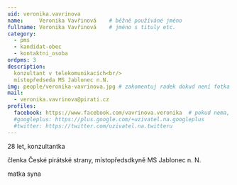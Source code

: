 ```yaml
---
uid: veronika.vavrinova
name:     Veronika Vavřinová   	# běžně používáné jméno
fullname: Veronika Vavřinová   	# jméno s tituly etc.
category:
  - pms
  - kandidat-obec
  - kontaktni_osoba  
ordpms: 3
description: 
  konzultant v telekomunikacích<br/>
  místopředseda MS Jablonec n.N.
img: people/veronika-vavrinova.jpg # zakomentuj radek dokud není fotka
mail:
  - veronika.vavrinova@pirati.cz
profiles:
  facebook: https://www.facebook.com/vavrinova.veronika  # pokud nema, staci smazat tuto radku
  #googleplus: https://plus.google.com/+uzivatel.na.googleplus
  #twitter: https://twitter.com/uzivatel.na.twitteru
---
```


28 let, konzultantka

členka České pirátské strany, místopředsdkyně MS Jablonec n. N.

matka syna


